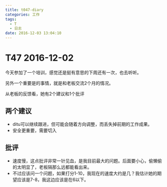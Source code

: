 ```yaml
---
title: t047-diary
categories: 工作
tags:
  - T
  - 日志
date: 2016-12-03 13:04:10
---
```

# T47 2016-12-02

今天参加了一个培训，感觉还是挺有意思的下周还有一次，也去听听。

另外一个重要是的事情，就是和老板交流2个月的情况。

从老板的反馈看，她有2个建议和1个批评

## 两个建议
- ditu可以继续跟进，但可能会随着方向调整，而丢失掉前期的工作成果。
- 安全更重要，需要切入

## 批评
- 速度慢，这点批评非常一针见血，是我目前最大的问题。后面要小心，偷懒偷的太明显了，老板隔那么远都能看出来。
- 不过应该问一个问题，如果打分1-10，我现在的速度大约是几？我估计她的期望应该是7-8，我这边应该是在6以下。 